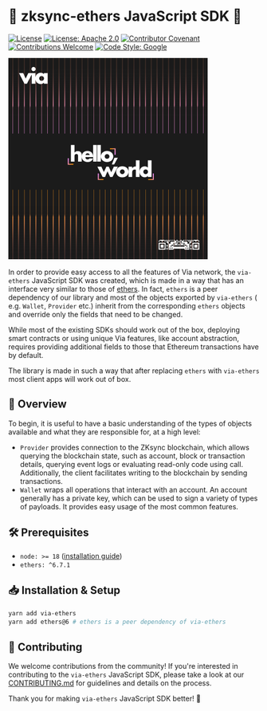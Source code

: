 # 🚀 zksync-ethers JavaScript SDK 🚀

[![License](https://img.shields.io/badge/license-MIT-blue)](LICENSE-MIT)
[![License: Apache 2.0](https://img.shields.io/badge/license-Apache%202.0-orange)](LICENSE-APACHE)
[![Contributor Covenant](https://img.shields.io/badge/Contributor%20Covenant-2.1-4baaaa.svg)](https://www.contributor-covenant.org/)
[![Contributions Welcome](https://img.shields.io/badge/contributions-welcome-orange)](.github/CONTRIBUTING.md)
[![Code Style: Google](https://img.shields.io/badge/code%20style-google-blueviolet.svg)](https://github.com/google/gts)

[![Banner](viaBanner.png)](https://onvia.org/)

In order to provide easy access to all the features of Via network, the `via-ethers` JavaScript SDK was created,
which is made in a way that has an interface very similar to those of [ethers](https://docs.ethers.io/v6/). In
fact, `ethers` is a peer dependency of our library and most of the objects exported by `via-ethers` (
e.g. `Wallet`, `Provider` etc.) inherit from the corresponding `ethers` objects and override only the fields that need
to be changed.

While most of the existing SDKs should work out of the box, deploying smart contracts or using unique Via features,
like account abstraction, requires providing additional fields to those that Ethereum transactions have by default.

The library is made in such a way that after replacing `ethers` with `via-ethers` most client apps will work out of
box.

[//]: # (🔗 For a detailed walkthrough, refer to the [official documentation]&#40;&#41;.)

## 📌 Overview

To begin, it is useful to have a basic understanding of the types of objects available and what they are responsible for, at a high level:

-   `Provider` provides connection to the ZKsync blockchain, which allows querying the blockchain state, such as account, block or transaction details,
    querying event logs or evaluating read-only code using call. Additionally, the client facilitates writing to the blockchain by sending
    transactions.
-   `Wallet` wraps all operations that interact with an account. An account generally has a private key, which can be used to sign a variety of
    types of payloads. It provides easy usage of the most common features.

## 🛠 Prerequisites

-   `node: >= 18` ([installation guide](https://nodejs.org/en/download/package-manager))
-   `ethers: ^6.7.1`

## 📥 Installation & Setup

```bash
yarn add via-ethers
yarn add ethers@6 # ethers is a peer dependency of via-ethers
```

## 🤝 Contributing

We welcome contributions from the community! If you're interested in contributing to the `via-ethers` JavaScript SDK,
please take a look at our [CONTRIBUTING.md](./.github/CONTRIBUTING.md) for guidelines and details on the process.

Thank you for making `via-ethers` JavaScript SDK better! 🙌
